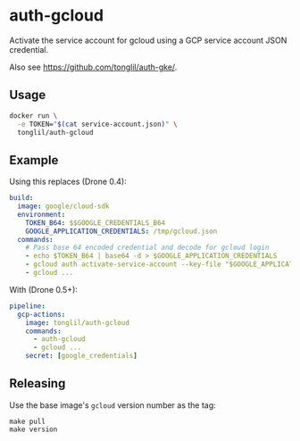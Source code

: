 # auth-gcloud

Activate the service account for gcloud using a GCP service account JSON credential.

Also see https://github.com/tonglil/auth-gke/.

## Usage

```sh
docker run \
  -e TOKEN="$(cat service-account.json)" \
  tonglil/auth-gcloud
```

## Example

Using this replaces (Drone 0.4):

```yml
build:
  image: google/cloud-sdk
  environment:
    TOKEN_B64: $$GOOGLE_CREDENTIALS_B64
    GOOGLE_APPLICATION_CREDENTIALS: /tmp/gcloud.json
  commands:
    # Pass base 64 encoded credential and decode for gcloud login
    - echo $TOKEN_B64 | base64 -d > $GOOGLE_APPLICATION_CREDENTIALS
    - gcloud auth activate-service-account --key-file "$GOOGLE_APPLICATION_CREDENTIALS"
    - gcloud ...
```

With (Drone 0.5+):

```yml
pipeline:
  gcp-actions:
    image: tonglil/auth-gcloud
    commands:
      - auth-gcloud
      - gcloud ...
    secret: [google_credentials]
```

## Releasing

Use the base image's `gcloud` version number as the tag:

```
make pull
make version
```
